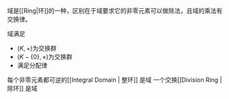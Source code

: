 域是[[Ring|环]]的一种，区别在于域要求它的非零元素可以做除法，且域的乘法有交换律。

域满足
- $(K, +)$为交换群
- $(K - \{0\}, \times)$为交换群
- 满足分配律

每个非零元素都可逆的[[Integral Domain | 整环]] 是域
一个交换[[Division Ring | 除环]] 是域



